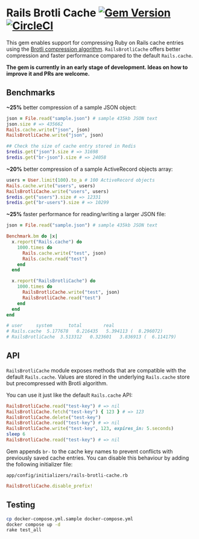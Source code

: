 # Rails Brotli Cache [![Gem Version](https://badge.fury.io/rb/rails-brotli-cache.svg)](https://badge.fury.io/rb/rails-brotli-cache) [![CircleCI](https://circleci.com/gh/pawurb/rails-brotli-cache.svg?style=svg)](https://circleci.com/gh/pawurb/rails-brotli-cache)

This gem enables support for compressing Ruby on Rails cache entries using the [Brotli compression algorithm](https://github.com/google/brotli). `RailsBrotliCache` offers better compression and faster performance compared to the default `Rails.cache`.

**The gem is currently in an early stage of development. Ideas on how to improve it and PRs are welcome.**

## Benchmarks

**~25%** better compression of a sample JSON object:

```ruby
json = File.read("sample.json") # sample 435kb JSON text
json.size # => 435662
Rails.cache.write("json", json)
RailsBrotliCache.write("json", json)

## Check the size of cache entry stored in Redis
$redis.get("json").size # => 31698
$redis.get("br-json").size # => 24058
```

**~20%** better compression of a sample ActiveRecord objects array:

```ruby
users = User.limit(100).to_a # 100 ActiveRecord objects
Rails.cache.write("users", users)
RailsBrotliCache.write("users", users)
$redis.get("users").size # => 12331
$redis.get("br-users").size # => 10299
```


**~25%** faster performance for reading/writing a larger JSON file:

```ruby
json = File.read("sample.json") # sample 435kb JSON text

Benchmark.bm do |x|
  x.report("Rails.cache") do
    1000.times do
      Rails.cache.write("test", json)
      Rails.cache.read("test")
    end
  end

  x.report("RailsBrotliCache") do
    1000.times do
      RailsBrotliCache.write("test", json)
      RailsBrotliCache.read("test")
    end
  end
end

# user     system      total        real
# Rails.cache  5.177678   0.216435   5.394113 (  8.296072)
# RailsBrotliCache  3.513312   0.323601   3.836913 (  6.114179)
```

## API

`RailsBrotliCache` module exposes methods that are compatible with the default `Rails.cache`. Values are stored in the underlying `Rails.cache` store but precompressed with Brotli algorithm.

You can use it just like the default `Rails.cache` API:

```ruby
RailsBrotliCache.read("test-key") # => nil
RailsBrotliCache.fetch("test-key") { 123 } # => 123
RailsBrotliCache.delete("test-key")
RailsBrotliCache.read("test-key") # => nil
RailsBrotliCache.write("test-key", 123, expires_in: 5.seconds)
sleep 6
RailsBrotliCache.read("test-key") # => nil

```

Gem appends `br-` to the cache key names to prevent conflicts with previously saved cache entries. You can disable this behaviour by adding the following initializer file:

`app/config/initializers/rails-brotli-cache.rb`

```ruby
RailsBrotliCache.disable_prefix!
```

## Testing

```bash
cp docker-compose.yml.sample docker-compose.yml
docker compose up -d
rake test_all
```
